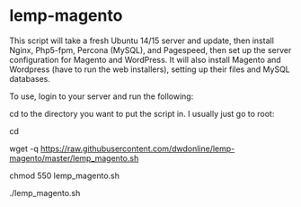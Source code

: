 # lemp-magento
This script will take a fresh Ubuntu 14/15 server and update, then install Nginx, Php5-fpm, Percona (MySQL), and Pagespeed, then set up the server configuration for Magento and WordPress. It will also install Magento and Wordpress (have to run the web installers), setting up their files and MySQL databases.

To use, login to your server and run the following:

cd to the directory you want to put the script in. I usually just go to root:

cd

wget -q https://raw.githubusercontent.com/dwdonline/lemp-magento/master/lemp_magento.sh

chmod 550 lemp_magento.sh

./lemp_magento.sh

